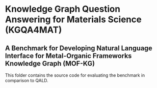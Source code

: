 # Knowledge Graph Question Answering for Materials Science (KGQA4MAT)
## A Benchmark for Developing Natural Language Interface for Metal-Organic Frameworks Knowledge Graph (MOF-KG)

This folder contains the source code for evaluating the benchmark in comparison to QALD.
